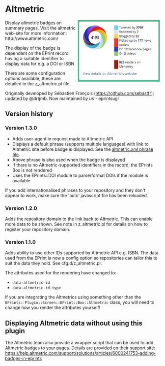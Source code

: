# Altmetric #

<img align="right" height="200" src="altmetric_example.png">
Display altmetric badges on summary pages. Visit the altmetric web-site for more information: http://www.altmetric.com/

The display of the badge is dependant on the EPrint record having a suitable identifier to display data for e.g. a DOI or ISBN

There are some configuration options available, these are detailed in the z_altmetric.pl file.

Originally developed by Sébastien François (https://github.com/sebastfr); updated by @drtjmb.
Now maintained by *us* - eprintsug!

## Version history ##

### Version 1.3.0 ###
- Adds user-agent in request made to Altmetric API
- Displays a default phrase (supports multiple languages) with link to Altmetric site before badge is displayed. See the [altmetric.xml phrase file](lib/lang/en/phrases/altmetric.xml#L9).
- Above phrase is also used when the badge is displayed 
- If there is no Altmetric-supported identifiers in the record, the EPrints Box is not rendered
- Uses the EPrints::DOI module to parse/format DOIs if the module is available

If you add internationalised phrases to your repository and they don't appear to work, make sure the 'auto' javascript file has been reloaded.

### Version 1.2.0 ###
Adds the repository domain to the link back to Altmetric. This can enable more data to be shown.
See note in z_altmetric.pl for details on how to register your repository domain.

### Version 1.1.0 ###
Adds ability to use other IDs supported by Altmetric API e.g. ISBN.
The data used from the EPrint is now a config option so repositories can tailor this to suit the data they hold. See cfg.d/z_altmetric.pl.

The attributes used for the rendering have changed to:

* `data-altmetric-id`
* `data-altmetric-id-type`

If you are integrating the Altmetrics using something other than the `EPrints::Plugin::Screen::EPrint::Box::Altmetric` class, 
you will need to change how you render the attributes yourself!

## Displaying Altmetric data without using this plugin ##

The Altmetric team also provide a wrapper script that can be used to add Altmetric badges to your pages. Details are provided
on their support site: https://help.altmetric.com/support/solutions/articles/6000241753-adding-badges-in-eprints
